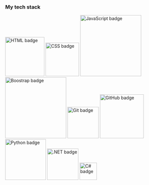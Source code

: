 ### My tech stack

<a href="#"><img src="https://img.shields.io/badge/HTML-000000?style=for-the-badge&logo=html5&logoColor=ffffff" width="125" alt="HTML badge"/></a>
<a href="#"><img src="https://img.shields.io/badge/Сss-000000?style=for-the-badge&logo=css&logoColor=ffffff" width="107.5" alt="CSS badge"/></a>
<a href="#"><img src="https://img.shields.io/badge/JavaScript-000000?style=for-the-badge&logo=javascript&logoColor=ffffff" width="195" alt="JavaScript badge"/></a>
<a href="#"><img src="https://img.shields.io/badge/Boostrap-000000?style=for-the-badge&logo=boostrap&logoColor=ffffff" width="195" alt="Boostrap badge"/></a>
<a href="#"><img src="https://img.shields.io/badge/Git-000000?style=for-the-badge&logo=git&logoColor=ffffff" width="100" alt="Git badge"/></a>
<a href="#"><img src="https://img.shields.io/badge/GitHub-000000?style=for-the-badge&logo=github&logoColor=ffffff" width="140" alt="GitHub badge"/></a>
<a href="#"><img src="https://img.shields.io/badge/Python-000000?style=for-the-badge&logo=python&logoColor=ffffff" width="130" alt="Python badge"/></a>
<a href="#"><img src="https://img.shields.io/badge/.NET-000000?style=for-the-badge&logo=.NET&logoColor=ffffff" width="100" alt=".NET badge"/></a>
<a href="#"><img src="https://img.shields.io/badge/C%23-000000?style=for-the-badge&logo=csharp&logoColor=ffffff" width="55" alt="C# badge"/></a>
